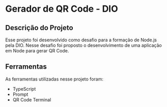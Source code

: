 # Gerador de QR Code - DIO

## Descrição do Projeto

Esse projeto foi desenvolvido como desafio para a formação de Node.js pela DIO. Nesse desafio foi proposto o desenvolvimento de uma aplicação em Node para gerar QR Code.


## Ferramentas

As ferramentas utilizadas nesse projeto foram:

* TypeScript
* Prompt
* QR Code Terminal
